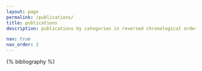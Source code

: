 ```yaml
---
layout: page
permalink: /publications/
title: publications
description: publications by categories in reversed chronological order. 

nav: true
nav_order: 2
---
```


<!-- _pages/publications.md -->
<div class="publications">

{% bibliography %}

</div>
